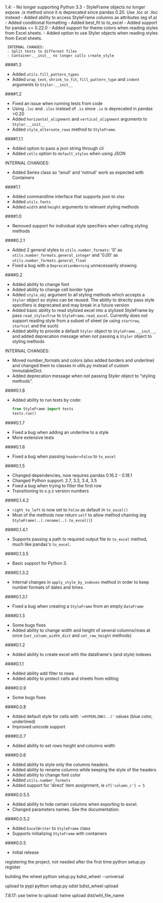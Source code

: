 1.4: - No longer supporting Python 3.3
     - StyleFrame objects no longer expose .ix method since it is deprecated since pandas 0.20. Use .loc or .iloc instead
     - Added ability to access StyleFrame columns as attributes (eg sf.a)
     - Added conditional formatting
     - Added best_fit to to_excel
     - Added support for pandas <= 0.22.0
     - Added support for theme colors when reading styles from Excel sheets.
     - Added option to use Styler objects when reading styles from Excel sheets.

     INTERNAL CHANGES:
     - Split tests to different files
     - Container.__init__ no longer calls create_style

####1.3
* Added `utils.fill_pattern_types`
* Added `wrap_text`, `shrink_to_fit`, `fill_pattern_type` and `indent` arguments to `Styler.__init__`

####1.2
* Fixed an issue when running tests from code  
* Using `.loc` and `.iloc` instead of `.ix` since `.ix` is deprecated in pandas >0.20 
* Added `horizontal_alignment` and `vertical_alignment` arguments to `Styler.__init__`
* Added `style_alternate_rows` method to `StyleFrame`.

####1.1.1
* Added option to pass a json string through cli
* Added `cells` option to `default_styles` when using JSON

INTERNAL CHANGES:
* Added Series class so 'isnull' and 'notnull' work as expected with Containers

####1.1
* Added commandline interface that supports json to xlsx
* Added `utils.fonts`
* Added `width` and `height` arguments to relevant styling methods

####1.0
* Removed support for individual style specifiers when calling styling methods

####0.2.1 
* Added 2 general styles to `utils.number_formats`: '0' as `utils.number_formats.general_integer`
  and '0.00' as `utils.number_formats.general_float`
* Fixed a bug with a `DeprecationWarning` unnecessarily showing

####0.2
* Added ability to change font
* Added ability to change cell border type
* Added `style_obj` argument to all styling methods which accepts a `Styler` object so styles can be reused.
  The ability to directly pass style specifiers is deprecated and may break in a future version
* Added basic ability to read stylized excel into a stylized StyleFrame by pass `read_style=True` to `StyleFrame.read_excel`.
  Currently does not support reading style from a subset of sheet (ie using `startrow`, `startcol` and the such)
* Added ability to provide a default `Styler` object to `StyleFrame.__init__`, and added deprecation message when not
  passing a `Styler` object to styling methods

INTERNAL CHANGES:
* Moved number_formats and colors (also added borders and underline) and changed them to classes in utils.py
instead of custom ImmutableDict.
* Added deprecation message when not passing Styler object to "styling methods".

####0.1.8
* Added ability to run tests by code:
  ```python
  from StyleFrame import tests
  tests.run()
  ```

####0.1.7
* Fixed a bug when adding an underline to a style
* More extensive tests

####0.1.6
* Fixed a bug when passing `header=False` to `to_excel`

####0.1.5
* Changed dependencies, now requires pandas 0.16.2 - 0.18.1      
* Changed Python support: 2.7, 3.3, 3.4, 3.5
* Fixed a bug when trying to filter the first row
* Transitioning to x.y.z version numbers

####0.1.4.2    
* `right_to_left` is now set to `False` as default in `to_excel()`
* Most of the methods now return `self` to allow method chaining (eg `StyleFrame(..).rename(..).to_excel()`)

####0.1.4.1
* Supports passing a path to required output file to `to_excel` method, much like pandas's `to_excel`.

####0.1.3.5    
* Basic support for Python 3.

####0.1.3.2
* Internal changes in `apply_style_by_indexes` method in order to keep number formats of dates and times.

####0.1.3.1     
* Fixed a bug when creating a `StyleFrame` from an empty `DataFrame`

####0.1.3   
* Some bugs fixes
* Added ability to change width and height of several columns/rows at once (`set_column_width_dict` and `set_row_height` methods)

####0.1.2       
* Added ability to create excel with the dataframe's  (and style) indexes

####0.1.1    
* Added ability add filter to rows
* Added ability to protect cells and sheets from editing

####0.0.9       
* Some bugs fixes

####0.0.8   
* Added default style for cells with `'=HYPERLINK(..)'` values (blue color, underlined)       
* Improved unicode support

####0.0.7       
* Added ability to set rows height and columns width

####0.0.6 
* Added ability to style only the columns headers.         
* Added ability to rename columns while keeping the style of the headers
* Added ability to change font color
* Added `utils.number_formats`       
* Added support for 'direct' item assignment, ie `sf['column_c'] = 5`

####0.0.5.5 
* Added ability to hide certain columns when exporting to excel.        
* Changed parameters names. See the documentation.

####0.0.5.2   
* Added `ExcelWriter` to `StyleFrame` class        
* Supports initializing `StyleFrame` with containers

####0.0.5      
* Initial release


registering the project, not needed after the first time
python setup.py register

building the wheel
python setup.py bdist_wheel --universal

upload to pypi
python setup.py sdist bdist_wheel upload

7.8.17: use twine to upload:  twine upload dist/whl_file_name